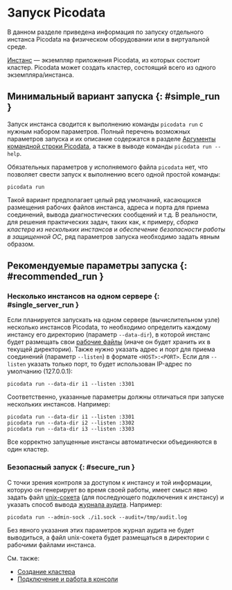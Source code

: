 # Запуск Picodata

В данном разделе приведена информация по запуску отдельного инстанса
Picodata на физическом оборудовании или в виртуальной среде.

[Инстанс](../overview/glossary.md#instance) — экземпляр приложения
Picodata, из которых состоит кластер. Picodata может создать кластер,
состоящий всего из одного экземпляра/инстанса.

## Минимальный вариант запуска {: #simple_run }

Запуск инстанса сводится к выполнению команды `picodata run` с нужным
набором параметров. Полный перечень
возможных параметров запуска и их описание содержатся в разделе
[Аргументы командной строки Picodata](../reference/cli.md), а также в выводе команды
`picodata run --help`.

Обязательных параметров у исполняемого файла `picodata` нет, что позволяет
свести запуск к выполнению всего одной простой команды:

```shell
picodata run
```

Такой вариант предполагает целый ряд умолчаний, касающихся размещения
рабочих файлов инстанса, адреса и порта для приема соединений, вывода
диагностических сообщений и т.д. В реальности, для решения практических
задач, таких как, к примеру, _сборка кластера из нескольких инстансов_ и
_обеспечение безопасности работы в защищенной ОС_, ряд параметров
запуска необходимо задать явным образом.

## Рекомендуемые параметры запуска {: #recommended_run }
### Несколько инстансов на одном сервере {: #single_server_run }

Если планируется запускать на одном сервере (вычислительном узле)
несколько инстансов Picodata, то необходимо определить каждому инстансу
его директорию (параметр `--data-dir`), в которой инстанс будет
размещать свои [рабочие
файлы](../architecture/instance_runtime_files.md) (иначе он будет
хранить их в текущей директории). Также нужно указать адрес и порт для
приема соединений (параметр `--listen`) в формате `<HOST>:<PORT>`. Если
для `--listen` указать только порт, то будет использован IP-адрес по
умолчанию (127.0.0.1):

```shell
picodata run --data-dir i1 --listen :3301
```
Соответственно, указанные параметры должны отличаться при запуске
нескольких инстансов. Например:

```shell
picodata run --data-dir i1 --listen :3301
picodata run --data-dir i2 --listen :3302
picodata run --data-dir i3 --listen :3303
```

Все корректно запущенные инстансы автоматически объединяются в один кластер.

### Безопасный запуск {: #secure_run }

С точки зрения контроля за доступом к инстансу и той информации, которую
он генерирует во время своей работы, имеет смысл явно задать файл
[unix-сокета](../reference/cli.md#run_admin_sock) (для последующего
подключения к инстансу) и указать способ вывода [журнала
аудита](audit_log.md). Например:

```shell
picodata run --admin-sock ./i1.sock --audit=/tmp/audit.log
```

Без явного указания этих параметров журнал аудита не будет выводиться, а
файл unix-сокета будет размещаться в директории с рабочими файлами
инстанса.

См. также:

- [Создание кластера](deploy.md)
- [Подключение и работа в консоли](connecting.md)
